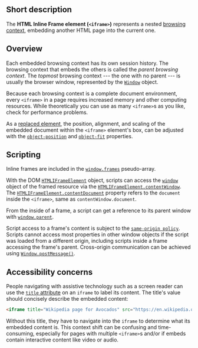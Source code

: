 ## Short description

The **HTML Inline Frame element (`<iframe>`)** represents a nested
[browsing context](https://developer.mozilla.org/en-US/docs/Glossary/Browsing_context), embedding
another HTML page into the current one.

## Overview
Each embedded browsing context has its own session
history. The browsing context that
embeds the others is called the *parent browsing context*. The *topmost*
browsing context --- the one with no parent --- is usually the browser
window, represented by the [`Window`](https://developer.mozilla.org/en-US/docs/Web/API/Window) object.

Because each browsing context is a complete document environment, every
`<iframe>` in a page requires increased memory and other computing
resources. While theoretically you can use as many `<iframe>`s as you
like, check for performance problems.

As a [replaced element](https://developer.mozilla.org/en-US/docs/Web/CSS/Replaced_element), the
position, alignment, and scaling of the embedded document within the
`<iframe>` element's box, can be adjusted with the
[`object-position`](https://developer.mozilla.org/en-US/docs/Web/CSS/object-position) and [`object-fit`](https://developer.mozilla.org/en-US/docs/Web/CSS/object-fit)
properties.

## Scripting

Inline frames are included in
the [`window.frames`](https://developer.mozilla.org/en-US/docs/Web/API/Window/frames) pseudo-array.

With the DOM [`HTMLIFrameElement`](https://developer.mozilla.org/en-US/docs/Web/API/HTMLIFrameElement) object, scripts can
access the [`window`](https://developer.mozilla.org/en-US/docs/Web/API/Window) object of the framed resource via the
[`HTMLIFrameElement.contentWindow`](https://developer.mozilla.org/en-US/docs/Web/API/HTMLIFrameElement/contentWindow). The [`HTMLIFrameElement.contentDocument`](https://developer.mozilla.org/en-US/docs/Web/API/HTMLIFrameElement/contentDocument) property refers to the `document` inside the
`<iframe>`, same as `contentWindow.document`.

From the inside of a frame, a script can get a reference to its parent
window with [`window.parent`](https://developer.mozilla.org/en-US/docs/Web/API/Window/parent).

Script access to a frame\'s content is subject to the [`same-origin
policy`](https://developer.mozilla.org/en-US/docs/Same_origin_policy_for_JavaScript).
Scripts cannot access most properties in other window objects if the
script was loaded from a different origin, including scripts inside a
frame accessing the frame's parent. Cross-origin communication can be
achieved using [`Window.postMessage()`](https://developer.mozilla.org/en-US/docs/Web/API/Window/postMessage).

## Accessibility concerns
People navigating with assistive technology such as a screen reader can
use the [`title`
attribute](https://developer.mozilla.org/en-US/docs/Web/HTML/Global_attributes/title) on an `iframe`
to label its content. The title\'s value should concisely describe the
embedded content:

```html
<iframe title="Wikipedia page for Avocados" src="https://en.wikipedia.org/wiki/Avocado"></iframe>
```

Without this title, they have to navigate into the `iframe` to determine
what its embedded content is. This context shift can be confusing and
time-consuming, especially for pages with multiple `<iframe>`s and/or if
embeds contain interactive content like video or audio.
